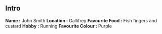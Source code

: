 ## Intro

**Name :** John Smith
**Location :** Gallifrey
**Favourite Food :** Fish fingers and custard
**Hobby :** Running
**Favourite Colour :** Purple
